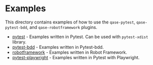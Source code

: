 # Examples

This directory contains examples of how to use the `qase-pytest`, `qase-pytest-bdd`, and `qase-robotframework` plugins. 

- [pytest](./pytest/README.md) - Examples written in Pytest. Can be used with `pytest-xdist` library.
- [pytest-bdd](./pytest-bdd/README.md) - Examples written in Pytest-bdd.
- [robotframework](./robotframework/README.md) - Examples written in Robot Framework.
- [pytest-playwright](./pytest-playwright/README.md) - Examples written in Pytest with Playwright.
